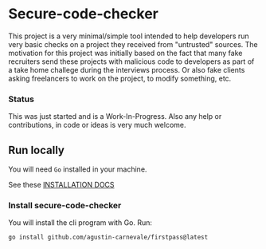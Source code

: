 # Secure-code-checker

This project is a very minimal/simple tool intended to help developers run very basic checks on a project they received from "untrusted" sources. The motivation for this project was initially based on the fact that many fake recruiters send these projects with malicious code to developers as part of a take home challege during the interviews process. Or also fake clients asking freelancers to work on the project, to modify something, etc.

### Status

This was just started and is a Work-In-Progress. Also any help or contributions, in code or ideas is very much welcome.

## Run locally

You will need `Go` installed in your machine.

See these [INSTALLATION DOCS](./INSTALLATIONS.md)

### Install secure-code-checker

You will install the cli program with Go.
Run:

```bash
go install github.com/agustin-carnevale/firstpass@latest
```
